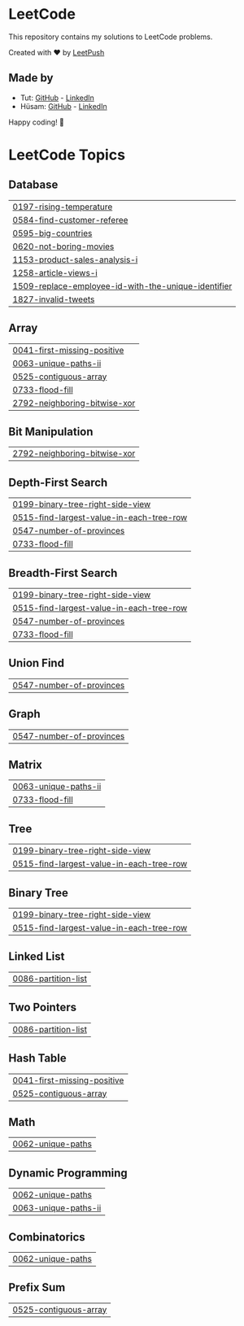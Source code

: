 # LeetCode

This repository contains my solutions to LeetCode problems.

Created with :heart: by [LeetPush](https://github.com/husamahmud/LeetPush)

 ## Made by 
 - Tut: [GitHub](https://github.com/TutTrue) - [LinkedIn](https://www.linkedin.com/in/mahmoud-hamdy-8b6825245/)
 - Hüsam: [GitHub](https://github.com/husamahmud) - [LinkedIn](https://www.linkedin.com/in/husamahmud/)

 Happy coding! 🚀
<!---LeetCode Topics Start-->
# LeetCode Topics
## Database
|  |
| ------- |
| [0197-rising-temperature](https://github.com/Siranjeevi619/ProblemSolving/tree/master/0197-rising-temperature) |
| [0584-find-customer-referee](https://github.com/Siranjeevi619/ProblemSolving/tree/master/0584-find-customer-referee) |
| [0595-big-countries](https://github.com/Siranjeevi619/ProblemSolving/tree/master/0595-big-countries) |
| [0620-not-boring-movies](https://github.com/Siranjeevi619/ProblemSolving/tree/master/0620-not-boring-movies) |
| [1153-product-sales-analysis-i](https://github.com/Siranjeevi619/ProblemSolving/tree/master/1153-product-sales-analysis-i) |
| [1258-article-views-i](https://github.com/Siranjeevi619/ProblemSolving/tree/master/1258-article-views-i) |
| [1509-replace-employee-id-with-the-unique-identifier](https://github.com/Siranjeevi619/ProblemSolving/tree/master/1509-replace-employee-id-with-the-unique-identifier) |
| [1827-invalid-tweets](https://github.com/Siranjeevi619/ProblemSolving/tree/master/1827-invalid-tweets) |
## Array
|  |
| ------- |
| [0041-first-missing-positive](https://github.com/Siranjeevi619/ProblemSolving/tree/master/0041-first-missing-positive) |
| [0063-unique-paths-ii](https://github.com/Siranjeevi619/ProblemSolving/tree/master/0063-unique-paths-ii) |
| [0525-contiguous-array](https://github.com/Siranjeevi619/ProblemSolving/tree/master/0525-contiguous-array) |
| [0733-flood-fill](https://github.com/Siranjeevi619/ProblemSolving/tree/master/0733-flood-fill) |
| [2792-neighboring-bitwise-xor](https://github.com/Siranjeevi619/ProblemSolving/tree/master/2792-neighboring-bitwise-xor) |
## Bit Manipulation
|  |
| ------- |
| [2792-neighboring-bitwise-xor](https://github.com/Siranjeevi619/ProblemSolving/tree/master/2792-neighboring-bitwise-xor) |
## Depth-First Search
|  |
| ------- |
| [0199-binary-tree-right-side-view](https://github.com/Siranjeevi619/ProblemSolving/tree/master/0199-binary-tree-right-side-view) |
| [0515-find-largest-value-in-each-tree-row](https://github.com/Siranjeevi619/ProblemSolving/tree/master/0515-find-largest-value-in-each-tree-row) |
| [0547-number-of-provinces](https://github.com/Siranjeevi619/ProblemSolving/tree/master/0547-number-of-provinces) |
| [0733-flood-fill](https://github.com/Siranjeevi619/ProblemSolving/tree/master/0733-flood-fill) |
## Breadth-First Search
|  |
| ------- |
| [0199-binary-tree-right-side-view](https://github.com/Siranjeevi619/ProblemSolving/tree/master/0199-binary-tree-right-side-view) |
| [0515-find-largest-value-in-each-tree-row](https://github.com/Siranjeevi619/ProblemSolving/tree/master/0515-find-largest-value-in-each-tree-row) |
| [0547-number-of-provinces](https://github.com/Siranjeevi619/ProblemSolving/tree/master/0547-number-of-provinces) |
| [0733-flood-fill](https://github.com/Siranjeevi619/ProblemSolving/tree/master/0733-flood-fill) |
## Union Find
|  |
| ------- |
| [0547-number-of-provinces](https://github.com/Siranjeevi619/ProblemSolving/tree/master/0547-number-of-provinces) |
## Graph
|  |
| ------- |
| [0547-number-of-provinces](https://github.com/Siranjeevi619/ProblemSolving/tree/master/0547-number-of-provinces) |
## Matrix
|  |
| ------- |
| [0063-unique-paths-ii](https://github.com/Siranjeevi619/ProblemSolving/tree/master/0063-unique-paths-ii) |
| [0733-flood-fill](https://github.com/Siranjeevi619/ProblemSolving/tree/master/0733-flood-fill) |
## Tree
|  |
| ------- |
| [0199-binary-tree-right-side-view](https://github.com/Siranjeevi619/ProblemSolving/tree/master/0199-binary-tree-right-side-view) |
| [0515-find-largest-value-in-each-tree-row](https://github.com/Siranjeevi619/ProblemSolving/tree/master/0515-find-largest-value-in-each-tree-row) |
## Binary Tree
|  |
| ------- |
| [0199-binary-tree-right-side-view](https://github.com/Siranjeevi619/ProblemSolving/tree/master/0199-binary-tree-right-side-view) |
| [0515-find-largest-value-in-each-tree-row](https://github.com/Siranjeevi619/ProblemSolving/tree/master/0515-find-largest-value-in-each-tree-row) |
## Linked List
|  |
| ------- |
| [0086-partition-list](https://github.com/Siranjeevi619/ProblemSolving/tree/master/0086-partition-list) |
## Two Pointers
|  |
| ------- |
| [0086-partition-list](https://github.com/Siranjeevi619/ProblemSolving/tree/master/0086-partition-list) |
## Hash Table
|  |
| ------- |
| [0041-first-missing-positive](https://github.com/Siranjeevi619/ProblemSolving/tree/master/0041-first-missing-positive) |
| [0525-contiguous-array](https://github.com/Siranjeevi619/ProblemSolving/tree/master/0525-contiguous-array) |
## Math
|  |
| ------- |
| [0062-unique-paths](https://github.com/Siranjeevi619/ProblemSolving/tree/master/0062-unique-paths) |
## Dynamic Programming
|  |
| ------- |
| [0062-unique-paths](https://github.com/Siranjeevi619/ProblemSolving/tree/master/0062-unique-paths) |
| [0063-unique-paths-ii](https://github.com/Siranjeevi619/ProblemSolving/tree/master/0063-unique-paths-ii) |
## Combinatorics
|  |
| ------- |
| [0062-unique-paths](https://github.com/Siranjeevi619/ProblemSolving/tree/master/0062-unique-paths) |
## Prefix Sum
|  |
| ------- |
| [0525-contiguous-array](https://github.com/Siranjeevi619/ProblemSolving/tree/master/0525-contiguous-array) |
<!---LeetCode Topics End-->